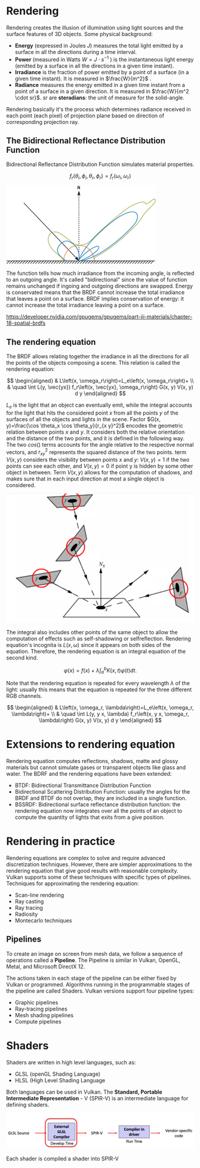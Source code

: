 # Rendering 

Rendering creates the illusion of illumination using light sources and the surface features of 3D objects.
Some physical background: 

- **Energy** (expressed in Joules $J$) measures the total light emitted by a surface in all the directions during a time interval.
- **Power** (measured in Watts $W = J \cdot s^{-1}$ ) is the instantaneous light energy (emitted by a surface in all the directions in a given time instant).
- **Irradiance** is the fraction of power emitted by a point of a surface (in a given time instant). It is measured in $\frac{W}{m^2}$ . 
- **Radiance** measures the energy emitted in a given time instant from a point of a surface in a given direction. It is measured in $\frac{W}{m^2 \cdot sr}$. $sr$ are **steradians**: the unit of measure for the solid-angle. 

Rendering basically it's the process which determines radiance received in each point (each pixel) of projection plane based on direction of corresponding projection ray.  

## The Bidirectional Reflectance Distribution Function

Bidirectional Reflectance Distribution Function simulates material properties. 

$$f_r(\theta _i,\phi _i , \theta _r , \phi _r)=f_r(\omega _i, \omega _r)$$

![](images/fbf596ba4f47c15a093f498f0e4a0b12.jpg)

The function tells how much irradiance from the incoming angle, is reflected to an outgoing angle.
It's called "bidirectional" since the value of function remains unchanged if ingoing and outgoing directions are swapped.
Energy is conservated means that the BRDF cannot increase the total irradiance that leaves a point on a surface. BRDF implies conservation of energy: it cannot increase the total irradiance leaving a point on a surface.

https://developer.nvidia.com/gpugems/gpugems/part-iii-materials/chapter-18-spatial-brdfs

## The rendering equation 

The BRDF allows relating together the irradiance in all the directions for all the points of the objects composing a scene. This relation is called the rendering equation:

$$
\begin{aligned}
& L\left(x, \omega_r\right)=L_e\left(x, \omega_r\right)+ \\
& \quad \int L(y, \vec{yx}) f_r\left(x, \vec{yx}, \omega_r\right) G(x, y) V(x, y) d y
\end{aligned}
$$

$L_e$ is the light that an object can eventually emit, while the integral accounts for the light that hits the considered point $x$ from all the points $y$ of the surfaces of all the objects and lights in the scene. Factor $G(x, y)=\frac{\cos \theta_x \cos \theta_y}{r_{x y}^2}$ encodes the geometric relation between points $x$ and $y$. 
It considers both the relative orientation and the distance of the two points, and it is defined in the following way. The two $cos()$ terms accounts for the angle relative to the respective normal vectors, and $r_{xy}^2$ represents the squared distance of the two points. term $V(x,y)$ considers the visibility between points $x$ and $y$: $V(x,y) = 1$ if the two points can see each other, and $V(x,y) = 0$ if point y is hidden by some other object in between. Term $V(x,y)$ allows for the computation of shadows, and makes sure that in each input direction at most a single object is considered.

![](images/d9632a3d04ff98b9d9cb08cd1714d312.png)

The integral also includes other points of the same object to allow the computation of effects such as self-shadowing or selfreflection.
Rendering equation's incognita is $L(x, \omega)$ since it appears on both sides of the equation. Therefore, the rendering equation is an integral equation of the second kind.

$$
\varphi(x)=f(x)+\lambda \int_a^b K(x, t) \varphi(t) d t .
$$

Note that the rendering equation is repeated for every wavelength $\lambda$ of the light: usually this means that the equation is repeated for the three different RGB channels.

$$
\begin{aligned}
& L\left(x, \omega_r, \lambda\right)=L_e\left(x, \omega_r, \lambda\right)+ \\
& \quad \int L(y, y x, \lambda) f_r\left(x, y x, \omega_r, \lambda\right) G(x, y) V(x, y) d y
\end{aligned}
$$


# Extensions to rendering equation 

Rendering equation computes reflections, shadows, matte and glossy materials but cannot simulate gases or transparent objects like glass and water. The BDRF and the rendering equations have been extended:

- BTDF: Bidirectional Transmittance Distribution Function 
- Bidirectional Scattering Distribution Function: usually the angles for the BRDF and BTDF do not overlap, they are included in a single function.
- BSSRDF: Bidirectional surface reflectance distribution function: the rendering equation now integrates over all the points of an object to compute the quantity of lights that exits from a give position.


# Rendering in practice 

Rendering equations are complex to solve and require advanced discretization techniques. However, there are simpler approximations to the rendering equation that give good results with reasonable complexity. Vulkan supports some of these techniques with specific types of pipelines.
Techniques for approximating the rendering equation:

- Scan-line rendering
- Ray casting
- Ray tracing
- Radiosity
- Montecarlo techniques

## Pipelines

To create an image on screen from mesh data, we follow a sequence of operations called a **Pipeline**. The Pipeline is similar in Vulkan, OpenGL, Metal, and Microsoft DirectX 12.

The actions taken in each stage of the pipeline can be either fixed by Vulkan or programmed. Algorithms running in the programmable stages of the pipeline are called Shaders. 
Vulkan versions support four pipeline types:

- Graphic pipelines
- Ray-tracing pipelines
- Mesh shading pipelines
- Compute pipelines


# Shaders


Shaders are written in high level languages, such as: 

- GLSL (openGL Shading Language) 
- HLSL (High Level Shading Language

Both languages can be used in Vulkan. The **Standard, Portable Intermediate Representation** - V (SPIR-V) is an intermediate language for defining shaders.

![](images/8be950336a90a55f2aa41c9bb1891413.png)

Each shader is compiled a shader into SPIR-V
